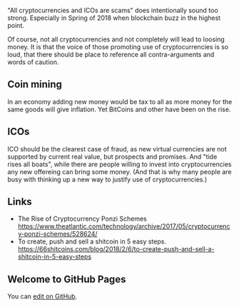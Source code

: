 
"All cryptocurrencies and ICOs are scams" does intentionally sound too strong.
Especially in Spring of 2018 when blockchain buzz in the highest point.

Of course, not all cryptocurrencies and not completely will lead to loosing money.
It is that the voice of those promoting use of cryptocurrencies is so loud, that 
there should be place to reference all contra-arguments and words of caution.

## Coin mining

In an economy adding new money would be tax to all as more money for the same goods will give inflation.
Yet BitCoins and other have been on the rise.

## ICOs

ICO should be the clearest case of fraud, as new virtual currencies are not supported by current real value,
but prospects and promises.
And "tide rises all boats", while there are people willing to invest into cryptocurrencies
any new offereing can bring some money. 
(And that is why many people are busy with thinking up a new way to justify use of cryptocurrencies.)

## Links

- The Rise of Cryptocurrency Ponzi Schemes <https://www.theatlantic.com/technology/archive/2017/05/cryptocurrency-ponzi-schemes/528624/>
- To create, push and sell a shitcoin in 5 easy steps. https://66shitcoins.com/blog/2018/2/6/to-create-push-and-sell-a-shitcoin-in-5-easy-steps


## Welcome to GitHub Pages

You can [edit on GitHub](https://github.com/all-cryptocurrencies-and-ICOs-are-scams/all-cryptocurrencies-and-ICOs-are-scams.github.io/edit/master/index.md).


